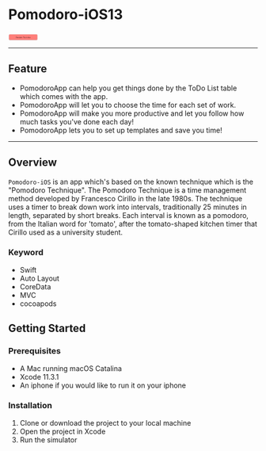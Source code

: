 # Pomodoro-iOS13
<div style="width: 100px; height 60px;"><img src="https://github.com/Aviad94/Pomodoro-iOS13/blob/master/Demo/Pomodoro%20Header.png" width="60%" height="60%" align="center"></div>

---

## Feature

- PomodoroApp can help you get things done by the ToDo List table which comes with the app.
- PomodoroApp will let you to choose the time for each set of work.
- PomodoroApp will make you more productive and let you follow how much tasks you've done each day!
- PomodoroApp lets you to set up templates and save you time!

---

## Overview

`Pomodoro-iOS` is an app which's based on the known technique which is the "Pomodoro Technique". The Pomodoro Technique is a time management method developed by Francesco Cirillo in the late 1980s. The technique uses a timer to break down work into intervals, traditionally 25 minutes in length, separated by short breaks. Each interval is known as a pomodoro, from the Italian word for 'tomato', after the tomato-shaped kitchen timer that Cirillo used as a university student.


### Keyword
- Swift
- Auto Layout
- CoreData
- MVC
- cocoapods


## Getting Started

### Prerequisites

- A Mac running macOS Catalina 
- Xcode 11.3.1
- An iphone if you would like to run it on your iphone

### Installation

1. Clone or download the project to your local machine
2. Open the project in Xcode
3. Run the simulator
